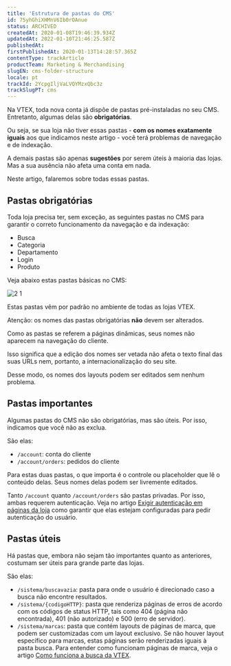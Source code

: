 ```yaml
---
title: 'Estrutura de pastas do CMS'
id: 75yhGhiXHMnV6Ib0rOAnue
status: ARCHIVED
createdAt: 2020-01-08T19:46:39.934Z
updatedAt: 2022-01-10T21:46:25.587Z
publishedAt: 
firstPublishedAt: 2020-01-13T14:28:57.365Z
contentType: trackArticle
productTeam: Marketing & Merchandising
slugEN: cms-folder-structure
locale: pt
trackId: 2YcpgIljVaLVQYMzxQbc3z
trackSlugPT: cms
---
```


Na VTEX, toda nova conta já dispõe de pastas pré-instaladas no seu CMS. Entretanto, algumas delas são __obrigatórias__. 

Ou seja, se sua loja não tiver essas pastas - __com os nomes exatamente iguais__ aos que indicamos neste artigo - você terá problemas de navegação e de indexação.

A demais pastas são apenas __sugestões__ por serem úteis à maioria das lojas. Mas a sua ausência não afeta uma conta em nada.

Neste artigo, falaremos sobre todas essas pastas.

## Pastas obrigatórias

Toda loja precisa ter, sem exceção, as seguintes pastas no CMS para garantir o correto funcionamento da navegação e da indexação:
- Busca
- Categoria
- Departamento
- Login
- Produto

Veja abaixo estas pastas básicas no CMS:

![2 1](https://images.ctfassets.net/alneenqid6w5/6jvwsPMcIBTllVekqROlkk/ea2d4a9d0d4cdb8a07dd02a3add4b40b/2_1.png)

Estas pastas vêm por padrão no ambiente de todas as lojas VTEX.

<div clas="alert alert-warning">
Atenção: os nomes das pastas obrigatórias <strong>não</strong> devem ser alterados.
</div>

Como as pastas se referem a páginas dinâmicas, seus nomes não aparecem na navegação do cliente. 

Isso significa que a edição dos nomes ser vetada não afeta o texto final das suas URLs nem, portanto, a internacionalização do seu site.

Desse modo, os nomes dos layouts podem ser editados sem nenhum problema.

## Pastas importantes

Algumas pastas do CMS não são obrigatórias, mas são úteis. Por isso, indicamos que você não as exclua.

São elas:
- `/account`: conta do cliente
- `/account/orders`: pedidos do cliente

Para estas duas pastas, o que importa é o controle ou placeholder que lê o conteúdo delas. Seus nomes delas podem ser livremente editados.

<div class="">
Tanto <code>/account</code> quanto <code>/account/orders</code> são pastas privadas. Por isso, ambas requerem autenticação. Veja no artigo <a href="https://help.vtex.com/pt/tutorial/exigir-autenticacao-em-paginas-da-loja">Exigir autenticação em páginas da loja</a> como garantir que elas estejam configuradas para pedir autenticação do usuário.
</div>

## Pastas úteis

Há pastas que, embora não sejam tão importantes quanto as anteriores, costumam ser úteis para grande parte das lojas. 

São elas:
- `/sistema/buscavazia`: pasta para onde o usuário é direcionado caso a busca não encontre resultados.
- `/sistema/{codigoHTTP}`: pasta que renderiza páginas de erros de acordo com os códigos de status HTTP, tais como 404 (página não encontrada), 401 (não autorizado) e 500 (erro de servidor).
- `/sistema/marcas`: pasta que contém layouts de páginas de marca, que podem ser customizadas com um layout exclusivo. Se não houver layout específico para marcas, estas páginas serão renderizadas iguais à pasta busca. Para entender como funcionam páginas de marca, veja o artigo [Como funciona a busca da VTEX](https://help.vtex.com/pt/tutorial/como-funciona-a-busca-da-vtex).
